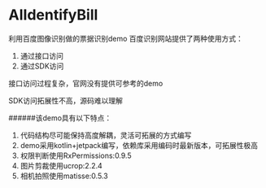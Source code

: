 # AIIdentifyBill
利用百度图像识别做的票据识别demo
百度识别网站提供了两种使用方式：
1. 通过接口访问
2. 通过SDK访问

接口访问过程复杂，官网没有提供可参考的demo

SDK访问拓展性不高，源码难以理解

######该demo具有以下特点：
1. 代码结构尽可能保持高度解耦，灵活可拓展的方式编写
1. demo采用kotlin+jetpack编写，依赖库采用编码时最新版本，可拓展性极高
2. 权限判断使用RxPermissions:0.9.5
3. 图片剪裁使用ucrop:2.2.4
4. 相机拍照使用matisse:0.5.3
